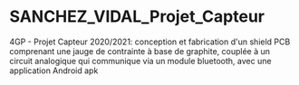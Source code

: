 # SANCHEZ_VIDAL_Projet_Capteur
4GP - Projet Capteur 2020/2021: conception et fabrication d'un shield PCB comprenant une jauge de contrainte à base de graphite, couplée à un circuit analogique qui communique via un module bluetooth, avec une application Android apk
